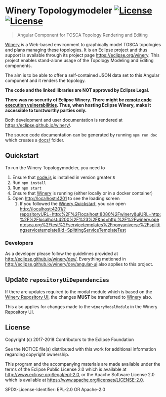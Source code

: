 # Winery Topologymodeler [![License](https://img.shields.io/badge/License-EPL%202.0-blue.svg)](https://opensource.org/licenses/EPL-2.0) [![License](https://img.shields.io/badge/License-Apache%202.0-blue.svg)](https://opensource.org/licenses/Apache-2.0)

> Angular Component for TOSCA Topology Rendering and Editing

[Winery] is a Web-based environment to graphically model TOSCA topologies and plans managing these topologies.
It is an Eclipse project and thus support is available through its project page <https://eclipse.org/winery>.
This project enables stand-alone usage of the Topology Modeling and Editing components.

The aim is to be able to offer a self-contained JSON data set to this Angular component and it renders the topology.

**The code and the linked libraries are NOT approved by Eclipse Legal.**

**There was no security of Eclipse Winery. There might be [remote code execution vulnerabilities](https://github.com/mbechler/marshalsec). Thus, when hosting Eclipse Winery, make it accessible to turstworthy parties only.**

Both development and user documentation is rendered at <https://eclipse.github.io/winery/>.

The source code documentation can be generated by running `npm run doc` which creates a [docs/](docs) folder.

## Quickstart

To run the Winery Topologymodeler, you need to
  1. Ensure that [node.js](https://nodejs.org/en/) is installed in version greater `8`
  2. Run `npm install`
  3. Run `npm start`
  4. Ensure that [Winery] is running (either locally or in a docker container)
  5. Open <http://localhost:4201> to see the loading screen
     1. If you followed the [Winery Quickstart](http://eclipse.github.io/winery/user/#quickstart), you can open
      <http://localhost:4201/?repositoryURL=http:%2F%2Flocalhost:8080%2Fwinery&uiURL=http:%2F%2Flocalhost:4200%2F%23%2F&ns=http:%2F%2Fwinery.opentosca.org%2Ftest%2Fservicetemplates%2Fponyuniverse%2Fsplittingservicetemplate&id=SplittingServiceTemplateTest>  

### Developers

As a developer please follow the guidelines provided at <http://eclipse.github.io/winery/dev/>.
Everything metioned in <http://eclipse.github.io/winery/dev/angular-ui> also applies to this project.

## Update `repositoryUiDependencies`

If there are updates required to the modal module which is based on the [Winery Repository UI](https://github.com/eclipse/winery/tree/master/org.eclipse.winery.repository.ui/src/app/wineryModalModule),
the changes **MUST** be transferred to [Winery](github.com/eclipse/winery) also.

This also applies for changes made to the `wineryModalModule` in the Winery Repository UI.


## License

Copyright (c) 2017-2018 Contributors to the Eclipse Foundation

See the NOTICE file(s) distributed with this work for additional
information regarding copyright ownership.

This program and the accompanying materials are made available under the
terms of the Eclipse Public License 2.0 which is available at
http://www.eclipse.org/legal/epl-2.0, or the Apache Software License 2.0
which is available at https://www.apache.org/licenses/LICENSE-2.0.

SPDX-License-Identifier: EPL-2.0 OR Apache-2.0

  [Winery]: https://github.com/eclipse/winery
